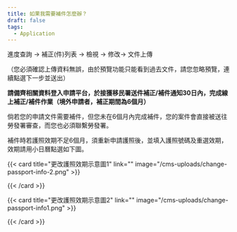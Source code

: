```yaml
---
title: 如果我需要補件怎麼辦？
draft: false
tags:
  - Application
---
```

進度查詢 → 補正(件)列表 → 檢視 → 修改→ 文件上傳

（您必須確認上傳資料無誤，由於預覽功能只能看到過去文件，請您忽略預覽，連續點選下一步並送出）

**請備齊相關資料登入申請平台，於接獲移民署送件補正/補件通知30日內，完成線上補正/補件作業（境外申請者，補正期間為6個月）**

倘若您的申請文件需要補件，但您未在6個月內完成補件，您的案件會直接被送往勞發署審查，而您也必須聯繫勞發署。

補件時若護照效期不足6個月，須重新申請護照後，並填入護照號碼及重選效期，效期請用小日曆點選如下圖。

{{< card title="更改護照效期示意圖1" link="" image="/cms-uploads/change-passport-info-2.png" >}}

{{< /card >}}

{{< card title="更改護照效期示意圖2" link="" image="/cms-uploads/change-passport-info1.png" >}}

{{< /card >}}